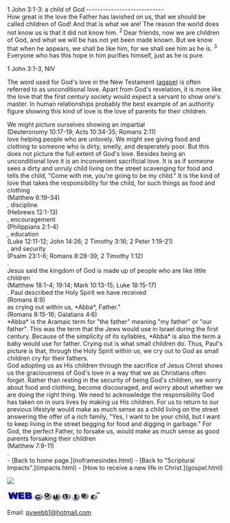  <head> <title>(PVW) 1 John 3:1-3: a child of God</title> <meta content="IE=9" http-equiv="X-UA-Compatible"></meta> <link href="css/page_style.css" rel="stylesheet" type="text/css"></link> </head><body><div class="page_style"> 1 John 3:1-3: a child of God
----------------------------

<div class="p">How great is the love the Father has lavished on us, that we should be called children of God! And that is what we are! The reason the world does not know us is that it did not know him. <sup>2 </sup>Dear friends, now we are children of God, and what we will be has not yet been made known. But we know that when he appears, we shall be like him, for we shall see him as he is. <sup>3 </sup>Everyone who has this hope in him purifies himself, just as he is pure.

1 John 3:1-3, NIV</div>The word used for God's love in the New Testament (<u>agape</u>) is often referred to as unconditional love. Apart from God's revelation, it is more like the love that the first century society would expect a servant to show one's master. In human relationships probably the best example of an authority figure showing this kind of love is the love of parents for their children.

<div class="p">We might picture ourselves showing an impartial<div class="footnote">(Deuteronomy 10:17-19; Acts 10:34-35; Romans 2:11)</div> love helping people who are unlovely. We might see giving food and clothing to someone who is dirty, smelly, and desperately poor. But this does not picture the full extent of God's love. Besides being an unconditional love it is an inconvenient sacrificial love. It is as if someone sees a dirty and unruly child living on the street scavenging for food and tells the child, "Come with me, you're going to be my child." It is the kind of love that takes the responsibility for the child, for such things as food and clothing<div class="footnote">(Matthew 6:19-34)</div>, discipline<div class="footnote">(Hebrews 12:1-13)</div>, encouragement<div class="footnote">(Philippians 2:1-4)</div>, education<div class="footnote">(Luke 12:11-12; John 14:26; 2 Timothy 3:16; 2 Peter 1:19-21)</div>, and security<div class="footnote">(Psalm 23:1-6; Romans 8:28-39; 2 Timothy 1:12)</div>.</div><div class="p">Jesus said the kingdom of God is made up of people who are like little children<div class="footnote">(Matthew 18:1-4; 19:14; Mark 10:13-15; Luke 18:15-17)</div>. Paul described the Holy Spirit we have received<div class="footnote">(Romans 8:9)</div> as crying out within us, *Abba*, Father."<div class="footnote">(Romans 8:15-16; Galatians 4:6)</div> *Abba* is the Aramaic term for "the father" meaning "my father" or "our father". This was the term that the Jews would use in Israel during the first century. Because of the simplicity of its syllables, *Abba* is also the term a baby would use for father. Crying out is what small children do. Thus, Paul's picture is that, through the Holy Spirit within us, we cry out to God as small children cry for their fathers.</div><div class="p">God adopting us as His children through the sacrifice of Jesus Christ shows us the graciousness of God's love in a way that we as Christians often forget. Rather than resting in the security of being God's children, we worry about food and clothing, become discouraged, and worry about whether we are doing the right thing. We need to acknowledge the responsibility God has taken on in ours lives by making us His children. For us to return to our previous lifestyle would make as much sense as a child living on the street answering the offer of a rich family, "Yes, I want to be your child, but I want to keep living in the street begging for food and digging in garbage." For God, the perfect Father, to forsake us, would make as much sense as good parents forsaking their children<div class="footnote">(Matthew 7:9-11)</div>.</div><div class="p" id="footnotes"></div><script src="js/footnotes.js" type="text/javascript"></script>  </div>- [Back to home page.](noframesindex.html)
- [Back to "Scriptural Impacts".](impacts.html)
- [How to receive a new life in Christ.](gospel.html)
 
![](http://counter.digits.com/wc/-d/4/pvwebb)

[![digits](images/wc-03.gif)](http://www.digits.com/)

Email: [pvwebb1@hotmail.com](mailto:pvwebb1@hotmail.com)

 